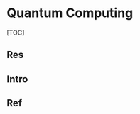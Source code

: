 # Quantum Computing

[TOC]



## Res


## Intro


## Ref
[Quantum computing]: https://en.wikipedia.org/wiki/Quantum_computing



